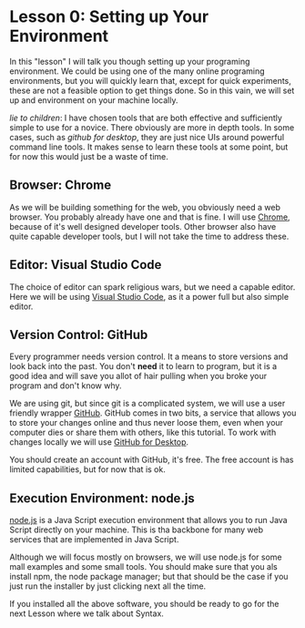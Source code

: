 # Lesson 0: Setting up Your Environment

In this "lesson" I will talk you though setting up your programing environment.
We could be using one of the many online programing environments, but you
will quickly learn that, except for quick experiments, these are not a feasible
option to get things done. So in this vain, we will set up and environment 
on your machine locally.

*lie to children*: I have chosen tools that are both effective and sufficiently 
simple to use for a novice. There obviously are more in depth tools. In
some cases, such as *github for desktop*, they are just nice UIs around powerful
command line tools. It makes sense to learn these tools at some point, but
for now this would just be a waste of time.

## Browser: Chrome

As we will be building something for the web, you obviously need a web browser. 
You probably already have one and that is fine. I will use [Chrome], because
of it's well designed developer tools. Other browser also have quite capable
developer tools, but I will not take the time to address these.

[Chrome]: https://www.google.com/chrome/

## Editor: Visual Studio Code

The choice of editor can spark religious wars, but we need a capable editor. 
Here we will be using [Visual Studio Code], as it a power full but also simple 
editor.

[Visual Studio Code]: https://code.visualstudio.com/

## Version Control: GitHub

Every programmer needs version control. It a means to store versions and look 
back into the past. You don't **need** it to learn to program, but it is a good
idea and will save you allot of hair pulling when you broke your program and
don't know why.

We are using git, but since git is a complicated system, we will use a user 
friendly wrapper [GitHub]. GitHub comes in two bits, a service that allows you 
to store your changes online and thus never loose them, even when your computer
dies or share them with others, like this tutorial.
To work with changes locally we will use [GitHub for Desktop]. 

You should create an account with GitHub, it's free. The free account is has
limited capabilities, but for now that is ok.

[GitHub]: https://github.com/
[GitHub for Desktop]: https://desktop.github.com/

## Execution Environment: node.js

[node.js] is a Java Script execution environment that allows you to run Java 
Script directly on your machine. This is tha backbone for many web services
that are implemented in Java Script.

Although we will focus mostly on browsers, we will use node.js for some mall
examples and some small tools. You should make sure that you als install npm, 
the node package manager; but that should be the case if you just run the 
installer by just clicking next all the time.

[node.js]: https://nodejs.org/en/

If you installed all the above software, you should be ready to go for the
next Lesson where we talk about Syntax.